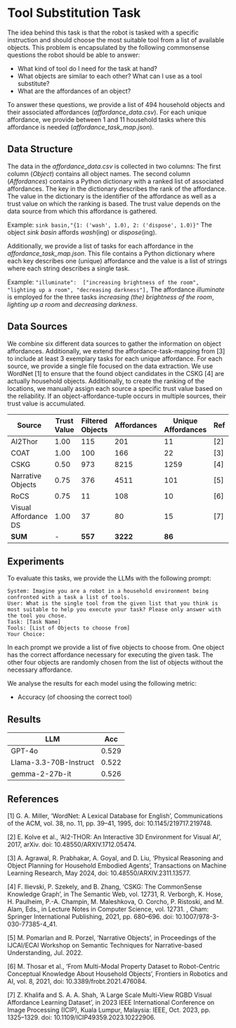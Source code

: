 # Tool Substitution Task

The idea behind this task is that the robot is tasked with a specific instruction and should choose the most suitable tool from a list of available objects.
This problem is encapsulated by the following commonsense questions the robot should be able to answer:

- What kind of tool do I need for the task at hand?
- What objects are similar to each other? What can I use as a tool substitute?
- What are the affordances of an object?

To answer these questions, we provide a list of 494 household objects and their associated affordances (*affordance_data.csv*).
For each unique affordance, we provide between 1 and 11 household tasks where this affordance is needed (*affordance_task_map.json*).

## Data Structure

The data in the *affordance_data.csv* is collected in two columns:
The first column (*Object*) contains all object names.
The second column (*Affordances*) contains a Python dictionary with a ranked list of associated affordances.
The key in the dictionary describes the rank of the affordance.
The value in the dictionary is the identifier of the affordance as well as a trust value on which the ranking is based.
The trust value depends on the data source from which this affordance is gathered.

Example:
```sink basin,"{1: ('wash', 1.0), 2: ('dispose', 1.0)}"```
The object *sink basin* affords *wash*(ing) or *dispose*(ing).


Additionally, we provide a list of tasks for each affordance in the *affordance_task_map.json*.
This file contains a Python dictionary where each key describes one (unique) affordance and the value is a list of strings where each string describes a single task.

Example:
```"illuminate":  ["increasing brightness of the room", "lighting up a room", "decreasing darkness"],```
The affordance *illuminate* is employed for the three tasks *increasing (the) brightness of the room*, *lighting up a room* and *decreasing darkness*.

## Data Sources

We combine six different data sources to gather the information on object affordances.
Additionally, we extend the affordance-task-mapping from [3] to include at least 3 exemplary tasks for each unique affordance.
For each source, we provide a single file focused on the data extraction.
We use WordNet [1] to ensure that the found object candidates in the CSKG [4] are actually household objects.
Additionally, to create the ranking of the locations, we manually assign each source a specific trust value based on the reliability.
If an object-affordance-tuple occurs in multiple sources, their trust value is accumulated.

| Source               | Trust Value | Filtered Objects | Affordances | Unique Affordances | Ref |
|----------------------|-------------|------------------|-------------|--------------------|-----|
| AI2Thor              | 1.00        | 115              | 201         | 11                 | [2] |
| COAT                 | 1.00        | 100              | 166         | 22                 | [3] |
| CSKG                 | 0.50        | 973              | 8215        | 1259               | [4] |
| Narrative Objects    | 0.75        | 376              | 4511        | 101                | [5] |
| RoCS                 | 0.75        | 11               | 108         | 10                 | [6] |
| Visual Affordance DS | 1.00        | 37               | 80          | 15                 | [7] |
| **SUM**              | -           | **557**          | **3222**    | **86**             |     |

## Experiments

To evaluate this tasks, we provide the LLMs with the following prompt:
```
System: Imagine you are a robot in a household environment being confronted with a task a list of tools.
User: What is the single tool from the given list that you think is most suitable to help you execute your task? Please only answer with the tool you chose.
Task: [Task Name]
Tools: [List of Objects to choose from]
Your Choice:
```

In each prompt we provide a list of five objects to choose from.
One object has the correct affordance necessary for executing the given task.
The other four objects are randomly chosen from the list of objects without the necessary affordance. 

We analyse the results for each model using the following metric:
- Accuracy (of choosing the correct tool)

## Results

| LLM                | Acc   |
| ------------------ | ----- |
| GPT-4o             | 0.529 |
| Llama-3.3-70B-Instruct | 0.522 |
| gemma-2-27b-it     | 0.526 |

## References

[1] G. A. Miller, ‘WordNet: A Lexical Database for English’, Communications of the ACM, vol. 38, no. 11, pp. 39–41, 1995, doi: 10.1145/219717.219748.

[2] E. Kolve et al., ‘AI2-THOR: An Interactive 3D Environment for Visual AI’, 2017, arXiv. doi: 10.48550/ARXIV.1712.05474.

[3] A. Agrawal, R. Prabhakar, A. Goyal, and D. Liu, ‘Physical Reasoning and Object Planning for Household Embodied Agents’, Transactions on Machine Learning Research, May 2024, doi: 10.48550/ARXIV.2311.13577.

[4] F. Ilievski, P. Szekely, and B. Zhang, ‘CSKG: The CommonSense Knowledge Graph’, in The Semantic Web, vol. 12731, R. Verborgh, K. Hose, H. Paulheim, P.-A. Champin, M. Maleshkova, O. Corcho, P. Ristoski, and M. Alam, Eds., in Lecture Notes in Computer Science, vol. 12731. , Cham: Springer International Publishing, 2021, pp. 680–696. doi: 10.1007/978-3-030-77385-4_41.

[5] M. Pomarlan and R. Porzel, ‘Narrative Objects’, in Proceedings of the IJCAI/ECAI Workshop on Semantic Techniques for Narrative-based Understanding, Jul. 2022.

[6] M. Thosar et al., ‘From Multi-Modal Property Dataset to Robot-Centric Conceptual Knowledge About Household Objects’, Frontiers in Robotics and AI, vol. 8, 2021, doi: 10.3389/frobt.2021.476084.

[7] Z. Khalifa and S. A. A. Shah, ‘A Large Scale Multi-View RGBD Visual Affordance Learning Dataset’, in 2023 IEEE International Conference on Image Processing (ICIP), Kuala Lumpur, Malaysia: IEEE, Oct. 2023, pp. 1325–1329. doi: 10.1109/ICIP49359.2023.10222906.